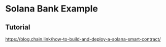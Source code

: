 # Solana Bank Example

## Tutorial

https://blog.chain.link/how-to-build-and-deploy-a-solana-smart-contract/